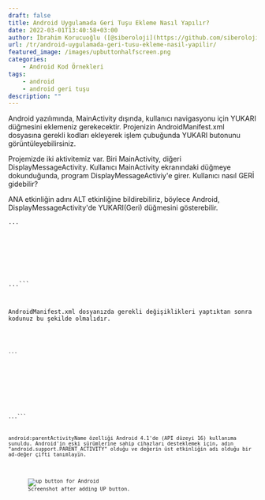 ```yaml
---
draft: false
title: Android Uygulamada Geri Tuşu Ekleme Nasıl Yapılır?
date: 2022-03-01T13:40:58+03:00
author: İbrahim Korucuoğlu ([@siberoloji](https://github.com/siberoloji))
url: /tr/android-uygulamada-geri-tusu-ekleme-nasil-yapilir/
featured_image: /images/upbuttonhalfscreen.png
categories:
    - Android Kod Örnekleri
tags:
    - android
    - android geri tuşu
description: ""
---
```



Android yazılımında, MainActivity dışında, kullanıcı navigasyonu için YUKARI düğmesini eklemeniz gerekecektir. Projenizin AndroidManifest.xml dosyasına gerekli kodları ekleyerek işlem çubuğunda YUKARI butonunu görüntüleyebilirsiniz.



Projemizde iki aktivitemiz var. Biri MainActivity, diğeri DisplayMessageActivity. Kullanıcı MainActivity ekranındaki düğmeye dokunduğunda, program DisplayMessageActiviy'e girer. Kullanıcı nasıl GERİ gidebilir?



ANA etkinliğin adını ALT etkinliğine bildirebiliriz, böylece Android, DisplayMessageActivity'de YUKARI(Geri) düğmesini gösterebilir.


<!-- wp:code -->
<pre title="Before adding UP button" class="wp-block-code"><code lang="kotlin" class="language-kotlin">...
<activity
            android:name=".DisplayMessageActivity"
            android:exported="false" />
        <activity
            android:name=".MainActivity"
            android:exported="true">
            <intent-filter>
                <action android:name="android.intent.action.MAIN" />

                <category android:name="android.intent.category.LAUNCHER" />
            </intent-filter>
        </activity>
...```



AndroidManifest.xml dosyanızda gerekli değişiklikleri yaptıktan sonra kodunuz bu şekilde olmalıdır.


<!-- wp:code -->
<pre title="After declaring parent activity" class="wp-block-code"><code lang="kotlin" class="language-kotlin">...
<activity
            android:name=".DisplayMessageActivity"
            android:parentActivityName=".MainActivity"
            android:exported="false" >
        <meta-data
            android:name="android.support.PARENT_ACTIVITY"
            android:value=".MainActivity" />
        </activity>

        <activity
            android:name=".MainActivity"
            android:exported="true">
            <intent-filter>
                <action android:name="android.intent.action.MAIN" />

                <category android:name="android.intent.category.LAUNCHER" />
            </intent-filter>
        </activity>
...```



android:parentActivityName özelliği Android 4.1'de (API düzeyi 16) kullanıma sunuldu. Android'in eski sürümlerine sahip cihazları desteklemek için, adın "android.support.PARENT_ACTIVITY" olduğu ve değerin üst etkinliğin adı olduğu bir  ad-değer çifti tanımlayın.


<!-- wp:image {"id":198,"sizeSlug":"large","linkDestination":"none"} -->
<figure class="wp-block-image size-large"><img src="https://www.siberoloji.com/wp-content/uploads/2022/03/upbuttonscreenshot-524x1024.png" alt="up button for Android" class="wp-image-198" /><figcaption class="wp-element-caption">Screenshot after adding UP button.</figcaption></figure>
<!-- /wp:image -->